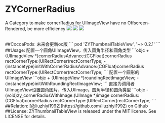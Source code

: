 # ZYCornerRadius
A Category to make cornerRadius for UIImageView have no Offscreen-Rendered, be more efficiency
![](https://img.shields.io/badge/pod-v0.3.1-blue.svg)
![](https://img.shields.io/badge/build-passing-brightgreen.svg)
![](https://img.shields.io/badge/license-MIT-brightgreen.svg)  




<br>
##CocoaPods:  
未来会更新oc版
```
pod 'ZYThumbnailTableView', '~> 0.2.1'
``` 

<br>
##Usage:  
配置一个圆角UIImageView，传入圆角半径和圆角类型  
```objc
+ (UIImageView *)cornerRadiusAdvance:(CGFloat)cornerRadius rectCornerType:(UIRectCorner)rectCornerType;
- (instancetype)initWithCornerRadiusAdvance:(CGFloat)cornerRadius rectCornerType:(UIRectCorner)rectCornerType;
```  
配置一个圆形的UIImageView  
```objc
+ (UIImageView *)roundingRectImageView;
- (instancetype)initWithRoundingRectImageView;
```  
直接为调用者UIImageView设置圆角图片，传入UIImage，圆角半径和圆角类型  
```objc
- (void)zy_cornerRadiusWithImage:(UIImage *)image cornerRadius:(CGFloat)cornerRadius rectCornerType:(UIRectCorner)rectCornerType;
```  



<br>
##Relation:  
[@liuzhiyi1992](https://github.com/liuzhiyi1992) on Github  

<br>
##License:  
ZYThumbnailTableView is released under the MIT license. See LICENSE for details.
